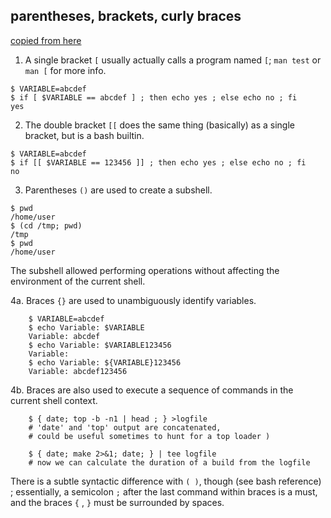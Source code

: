 parentheses, brackets, curly braces
---

[copied from here](https://stackoverflow.com/a/2188223)  


1. A single bracket `[` usually actually calls a program named `[`; `man test` or `man [` for more info. 
```
$ VARIABLE=abcdef
$ if [ $VARIABLE == abcdef ] ; then echo yes ; else echo no ; fi
yes
```

2. The double bracket `[[` does the same thing (basically) as a single bracket, but is a bash builtin.
```
$ VARIABLE=abcdef
$ if [[ $VARIABLE == 123456 ]] ; then echo yes ; else echo no ; fi
no
```

3. Parentheses `()` are used to create a subshell.
```
$ pwd
/home/user 
$ (cd /tmp; pwd)
/tmp
$ pwd
/home/user
```
The subshell allowed performing operations without affecting the environment of the current shell.  
  
4a. Braces `{}` are used to unambiguously identify variables.
```
    $ VARIABLE=abcdef
    $ echo Variable: $VARIABLE
    Variable: abcdef
    $ echo Variable: $VARIABLE123456
    Variable:
    $ echo Variable: ${VARIABLE}123456
    Variable: abcdef123456
```

4b. Braces are also used to execute a sequence of commands in the current shell context.
```
    $ { date; top -b -n1 | head ; } >logfile 
    # 'date' and 'top' output are concatenated, 
    # could be useful sometimes to hunt for a top loader )

    $ { date; make 2>&1; date; } | tee logfile
    # now we can calculate the duration of a build from the logfile
```

There is a subtle syntactic difference with `( )`, though (see bash reference) ; essentially, a semicolon `;` after the last command within braces is a must, and the braces `{` , `}` must be surrounded by spaces.
